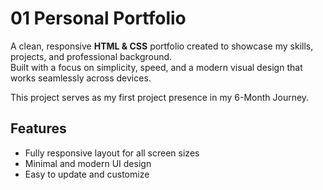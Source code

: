 # 01 Personal Portfolio

A clean, responsive **HTML & CSS** portfolio created to showcase my skills, projects, and professional background.  
Built with a focus on simplicity, speed, and a modern visual design that works seamlessly across devices.  

This project serves as my first project presence in my 6-Month Journey.

## Features
- Fully responsive layout for all screen sizes
- Minimal and modern UI design
- Easy to update and customize
